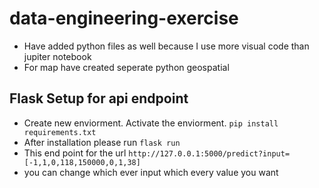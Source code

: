 # data-engineering-exercise
 - Have added python files as well because I use more visual code than jupiter notebook
 - For map have created seperate python geospatial
## Flask Setup for api endpoint
- Create new enviorment. Activate the enviorment.
 `pip install requirements.txt`
 - After installation please run `flask run`
 - This end point for the url `http://127.0.0.1:5000/predict?input=[-1,1,0,118,150000,0,1,38]`
 - you can change which ever input which every value you want
